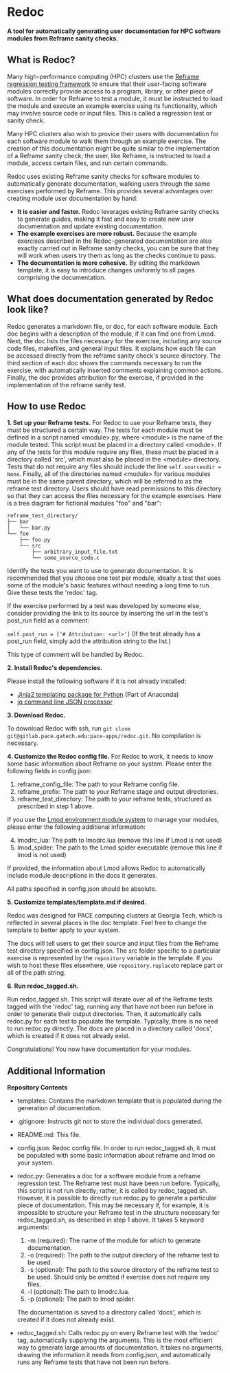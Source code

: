 # Redoc

**A tool for automatically generating user documentation for HPC software modules from Reframe sanity checks.**

## What is Redoc?

Many high-performance computing (HPC) clusters use the
[Reframe regression testing framework](https://reframe-hpc.readthedocs.io/en/stable/)
to ensure that their user-facing software modules correctly provide access to
a program, library, or other piece of software. In order for Reframe to test a module,
it must be instructed to load the module and execute an example exercise using its functionality,
which may involve source code or input files.
This is called a regression test or sanity check.

Many HPC clusters also wish to provice their users with documentation for each software module to walk them through an example exercise.
The creation of this documentation might be quite similar to the implementation of a Reframe
sanity check; the user, like Reframe, is instructed to load a module, access certain files,
and run certain commands.

Redoc uses existing Reframe sanity checks for software modules to automatically generate documentation,
walking users through the same exercises performed by Reframe.
This provides several advantages over creating module user documentation by hand:

- **It is easier and faster.** Redoc leverages existing Reframe sanity checks to generate guides,
    making it fast and easy to create new user documentation and update existing documentation.
- **The example exercises are more robust.** Because the example exercises described in the
    Redoc-generated documentation are also
    exactly carried out in Reframe sanity checks, you can be sure that they will work when users try them
    as long as the checks continue to pass.
- **The documentation is more cohesive.** By editing the markdown template,
    it is easy to introduce changes uniformly to all pages comprising the documentation.

## What does documentation generated by Redoc look like?

Redoc generates a markdown file, or doc, for each software module.
Each doc begins with a description of the module, if it can find one from Lmod.
Next, the doc lists the files necessary for the exercise, including any
source code files, makefiles, and general input files.
It explains how each file can be accessed directly from the reframe sanity check's source directory.
The third section of each doc shows the commands necessary to run the exercise,
with automatically inserted comments explaining common actions.
Finally, the doc provides attribution for the exercise, if provided in the implementation
of the reframe sanity test.

## How to use Redoc

**1. Set up your Reframe tests.**
For Redoc to use your Reframe tests, they must be structured a certain way. The tests for each module must be defined in a script named \<module\>.py, where \<module\> is the name of the module tested. This script must be placed in a directory called \<module\>. If any of the tests for this module require any files, these must be placed in a directory called 'src', which must also be placed in the \<module\> directory. Tests that do not require any files should include the line `self.sourcesdir = None`. Finally, all of the directories named \<module\> for various modules must be in the same parent directory, which will be referred to as the reframe test directory. Users should have read permissions to this directory so that they can access the files necessary for the example exercises. Here is a tree diagram for fictional modules "foo" and "bar":

	reframe_test_directory/
	├── bar
	│   └── bar.py
	└── foo
	    ├── foo.py
	    └── src
	        ├── arbitrary_input_file.txt
	        └── some_source_code.c

Identify the tests you want to use to generate documentation. It is recommended that you choose one test per module, ideally a test that uses some of the module's basic features without needing a long time to run. Give these tests the 'redoc' tag.

If the exercise performed by a test was developed by someone else, consider providing the link to its source by inserting the url in the test's post_run field as a comment: 

`self.post_run = ['# Attribution: <url>']` (If the test already has a post_run field, simply add the attribution string to the list.)

This type of comment will be handled by Redoc.

**2. Install Redoc's dependencies.**

Please install the following software if it is not already installed:

- [Jinja2 templating package for Python](https://jinja.palletsprojects.com/en/2.11.x/) (Part of Anaconda)
- [jq command line JSON processor](https://stedolan.github.io/jq/)

**3. Download Redoc.**

To download Redoc with ssh, run
`git clone git@gitlab.pace.gatech.edu:pace-apps/redoc.git`. 
No compilation is necessary.

**4. Customize the Redoc config file.**
For Redoc to work, it needs to know some basic information about Reframe on your system. Please enter the following fields in config.json:
1. reframe_config_file: The path to your Reframe config file.
2. reframe_prefix: The path to your Reframe stage and output directories.
3. reframe_test_directory: The path to your reframe tests, structured as prescribed in step 1 above.

If you use the [Lmod environment module system](https://lmod.readthedocs.io/en/latest/) to manage your modules, please enter the following additional information:

4. lmodrc_lua: The path to lmodrc.lua (remove this line if Lmod is not used)
5. lmod_spider: The path to the Lmod spider executable (remove this line if lmod is not used)

If provided, the information about Lmod allows Redoc to automatically include module descriptions in the docs it generates.

All paths specified in config.json should be absolute.

**5. Customize templates/template.md if desired.**

Redoc was designed for PACE computing clusters at Georgia Tech, which is reflected in several places in the doc template. Feel free to change the template to better apply to your system.

The docs will tell users to get their source and input files from the Reframe test directory specified in config.json. The src folder specific to a particular exercise is represented by the `repository` variable in the template. If you wish to host these files elsewhere, use `repository.replace`to replace part or all of the path string.

**6. Run redoc_tagged.sh.**

Run redoc_tagged.sh. This script will iterate over all of the Reframe tests tagged with the 'redoc' tag, running any that have not been run before in order to generate their output directories. Then, it automatically calls redoc.py for each test to populate the template. Typically, there is no need to run redoc.py directly. The docs are placed in a directory called 'docs', which is created if it does not already exist.

Congratulations! You now have documentation for your modules.

## Additional Information

**Repository Contents**
- templates: Contains the markdown template that is populated during the generation of documentation.
- .gitignore: Instructs git not to store the individual docs generated.
- README.md: This file.
- config.json: Redoc config file. In order to run redoc_tagged.sh, it must be populated with some basic information about reframe and lmod on your system.
- redoc.py: Generates a doc for a software module from a reframe regression test. The Reframe test must have been run before. Typically, this script is not run directly; rather, it is called by redoc_tagged.sh. However, it is possible to directly run redoc.py to generate a particular piece of documentation. This may be necessary if, for example, it is impossible to structure your Reframe test in the structure necessary for redoc_tagged.sh, as described in step 1 above. It takes 5 keyword arguments:
  1. -m (required): The name of the module for which to generate documentation.
  2. -o (required): The path to the output directory of the reframe test to be used.
  3. -s (optional): The path to the source directory of the reframe test to be used. Should only be omitted if exercise does not require any files.
  4. -l (optional): The path to lmodrc.lua.
  5. -p (optional): The path to lmod spider.
  
  The documentation is saved to a directory called 'docs', which is created if it does
  not already exist.
- redoc_tagged.sh: Calls redoc.py on every Reframe test with the 'redoc' tag, automatically
  supplying the arguments. This is the most efficient way to generate large amounts
  of documentation. It takes no arguments, drawing the information it needs from
  config.json, and automatically runs any Reframe tests that have not been run before.